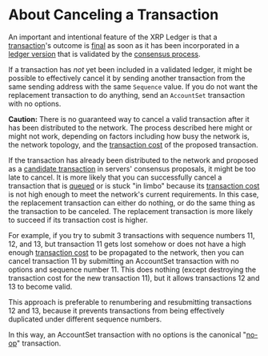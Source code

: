 # About Canceling a Transaction

An important and intentional feature of the XRP Ledger is that a [transaction](transactions.md)'s outcome is [final](finality-of-results.md) as soon as it has been incorporated in a [ledger version](../xrpl/ledgers.md) that is validated by the [consensus process](../xrpl/consensus.md).

If a transaction has _not_ yet been included in a validated ledger, it might be possible to effectively cancel it by sending another transaction from the same sending address with the same `Sequence` value. If you do not want the replacement transaction to do anything, send an `AccountSet` transaction with no options.

**Caution:** There is no guaranteed way to cancel a valid transaction after it has been distributed to the network. The process described here might or might not work, depending on factors including how busy the network is, the network topology, and the [transaction cost](transaction-cost.md) of the proposed transaction.

<!-- Too many links here. -->

If the transaction has already been distributed to the network and proposed as a [candidate transaction](../xrpl/consensus.md#consensus-1) in servers' consensus proposals, it might be too late to cancel. It is more likely that you can successfully cancel a transaction that is [queued](../server/transaction-queue.md) or is stuck "in limbo" because its [transaction cost](transaction-cost.md) is not high enough to meet the network's current requirements. In this case, the replacement transaction can either do nothing, or do the same thing as the transaction to be canceled. The replacement transaction is more likely to succeed if its transaction cost is higher.

For example, if you try to submit 3 transactions with sequence numbers 11, 12, and 13, but transaction 11 gets lost somehow or does not have a high enough [transaction cost](transaction-cost.md) to be propagated to the network, then you can cancel transaction 11 by submitting an AccountSet transaction with no options and sequence number 11. This does nothing (except destroying the transaction cost for the new transaction 11), but it allows transactions 12 and 13 to become valid.

This approach is preferable to renumbering and resubmitting transactions 12 and 13, because it prevents transactions from being effectively duplicated under different sequence numbers.

In this way, an AccountSet transaction with no options is the canonical "[no-op](http://en.wikipedia.org/wiki/NOP)" transaction.
